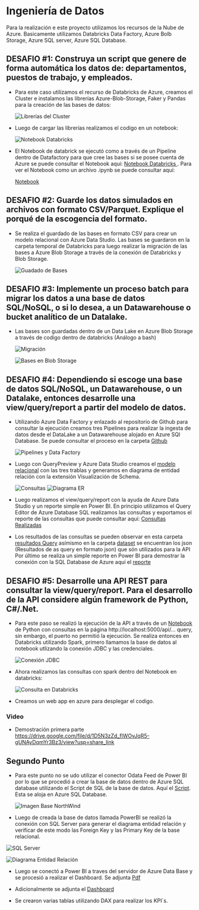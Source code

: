 # Ingeniería de Datos

Para la realización e este proyecto utilizamos los recursos de la Nube de Azure. Basicamente utilizamos Databricks Data Factory, Azure Bolb Storage, Azure SQL server, Azure SQL Database. 


## DESAFIO #1: Construya un script que genere de forma automática los datos de: departamentos, puestos de trabajo, y empleados. 

* Para este caso utilizamos el recurso de Databricks de Azure, creamos el Cluster e instalamos las librerías Azure-Blob-Storage, Faker y Pandas para la creación de las bases de datos:


    ![Librerías del Cluster](Librerías.png)


* Luego de cargar las librerías realizamos el codigo en un notebook:


     ![Notebook Databricks](Databricks.png)

* El Notebook de databrick se ejecutó como a través de un Pipeline dentro de Datafactory para que cree las bases
si se posee cuenta de Azure se puede consultar el Notebook aquí: [Notebook Databricks ](https://adb-2268817907275703.3.azuredatabricks.net/?o=2268817907275703#notebook/1695174089043602/command/1695174089043603). Para ver el  Notebook como un archivo .ipynb se puede consultar aquí: 

    [Notebook](Desafío_1_A_3/Prueba%20Tecnica%20GMVM.ipynb)



## DESAFIO #2: Guarde los datos simulados en archivos con formato CSV/Parquet. Explique el porqué de la escogencia del formato.  
* Se realiza el guardado de las bases en formato CSV para crear un modelo relacional con Azure Data Studio. Las bases se guardaron en la carpeta temporal de Databricks para luego realizar la migración de las bases a Azure Blob Storage a través de la conexión de Databricks y Blob Storage.

     ![Guadado de Bases](SaveBase.png)




## DESAFIO #3: Implemente un proceso batch para migrar los datos a una base de datos SQL/NoSQL, o si lo desea, a un Datawarehouse o bucket analítico de un Datalake.

* Las bases son guardadas dentro de un Data Lake en Azure Blob Storage a través de codigo dentro de databricks (Análogo a bash)

     ![Migración](Migración.png)

    ![Bases en Blob Storage](Blob.png)

## DESAFIO #4: Dependiendo si escoge una base de datos SQL/NoSQL, un Datawarehouse, o un Datalake, entonces desarrolle una view/query/report a partir del modelo de datos.

* Utilizando Azure Data Factory y enlazado al repositorio de Github para consultar la ejecución creamos tres Pipelines para realizar la ingesta de datos desde el DataLake a un Datawarehouse alojado en Azure SQl Database. Se puede consultar el proceso en la carpeta [Github](principal/pipeline/)

     ![Pipelines y Data Factory](Pipeline.png)



* Luego con QueryPreview y Azure Data Studio creamos el [modelo relacional](ETL-MR.sql) con las tres trablas y generamos en diagrama de entidad relación con la extensión Visualización de Schema. 

    ![Consultas](Query.png)
    ![Diagrama ER](Schema.png)
  
* Luego realizamos el view/query/report con la ayuda de Azure Data Studio y un reporte simple en Power BI. En principio utilizamos el Query Editor de Azure Database SQL realizamos las consultas y exportamos el reporte de las consultas que puede consultar aquí:  [Consultas Realizadas ](Desafio_4/API%20Query.ipynb)

* Los resultados de las consultas se pueden observar en esta carpeta [resultados Query](Desafio_4/Resultados/) asímismo en la carpeta [dataset](principal/dataset/) se encuentran los json (Resultados de as query en formato json) que són utilizados para la API Por último se realiza un simple reporte en Power BI para demostrar la conexión con la SQL Database de Azure aquí el [reporte](Reporte.pbix) 

## DESAFIO #5: Desarrolle una API REST para consultar la view/query/report. Para el desarrollo de la API considere algún framework de Python, C#/.Net.

* Para este paso se realizó la ejecución de la API a través de un [Notebook](API.ipynb) de Python con consultas en la página http://localhost:5000/api/... query, sin embargo, el puerto no permitió la ejecución. Se realiza entonces en Databricks utilizando Spark, primero llamamos la base de datos al notebook utlizando la conexión JDBC y las credenciales.

    ![Conexión JDBC](JDBC.png)

* Ahora realizamos las consultas con spark dentro del Notebook en databricks:  

    ![Consulta en Databricks](ConsultaDatabricks.png)

* Creamos un web app en azure para desplegar el codigo.


### Video 

* Demostración primera parte https://drive.google.com/file/d/1D5N3zZd_flWOvJqR5-gUNAyDqmYr3Bz3/view?usp=share_link


## Segundo Punto

* Para este punto no se udo utilizar el conector Odata Feed de Power BI por lo que se procedió a crear la base de datos dentro de Azure SQL database utilizando el Script de SQL de la base de datos. Aquí el [Script](/Parte%20II%20Power%20BI/instnwnd%20(Azure%20SQL%20Database).sql). Esta se aloja en Azure SQL Database.

    ![Imagen Base NorthWind](/Parte%20II%20Power%20BI/SQL%20Base%20PowerBI.png)
 
* Luego de creada la base de datos llamada PowerBI se realizó la conexión con SQL Server para generar el diagrama entidad relación y verificar de este modo las Foreign Key y las Primary Key de la base relacional.

 ![SQL Server](/Parte%20II%20Power%20BI/ER%20Diagram.png)   
 
 ![Diagrama Entidad Relación](/Parte%20II%20Power%20BI/Diagrama%20ER.jpg)   

* Luego se conectó a Power BI a traves del servidor de Azure Data Base y se procesió a realizar el Dashboard. Se adjunta [Pdf](/Parte%20II%20Power%20BI/DashBoard%20NorthWind.pdf)

* Adicionalmente se adjunta el [Dashboard](/Parte%20II%20Power%20BI/DashBoard%20NorthWind.pbix)   

* Se crearon varias tablas utilizando DAX para realizar los KPI´s. 